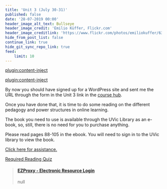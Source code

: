 ```yaml
---
title: 'Unit 3 (July 30-31)'
published: false
date: '28-07-2019 00:00'
header_image_alt_text: Bullseye
header_image_credit: 'Emilio Küffer, Flickr.com'
header_image_creditlink: 'https://www.flickr.com/photos/emiliokuffer/6384294717/'
hide_from_post_list: false
continue_link: true
hide_git_sync_repo_link: true
feed:
    limit: 10
---
```


[plugin:content-inject](_important-reminders)

[plugin:content-inject](_class-preparations)

By now you should have signed up for a WordPress site and sent me the URL through the form in the Unit 3 link in the [course hub](https://edtechuvic.ca/edci339).

Once you have done that, it is time to do some reading on the different pedagogy and power structures in online learning.

The book you need to use is available through the UVic Library as an e-book, so, still, there is no need for you to purchase anything.

Please read pages 88-105 in the ebook. You will need to sign in to the UVic library to view the book.

[Click here for assistance.](https://www.uvic.ca/library/use/connect/index.php?classes=btn,btn-primary)

[Required Reading Quiz](https://sso.canvaslms.com/courses/1413912/quizzes/3212425?classes=btn,btn-primary)

<blockquote class="embedly-card"><h4><a href="https://ebookcentral-proquest-com.ezproxy.library.uvic.ca/lib/uvic/reader.action?docID=3318874">EZProxy - Electronic Resource Login</a></h4><p>null</p></blockquote>
<script async src="//cdn.embedly.com/widgets/platform.js" charset="UTF-8"></script>
